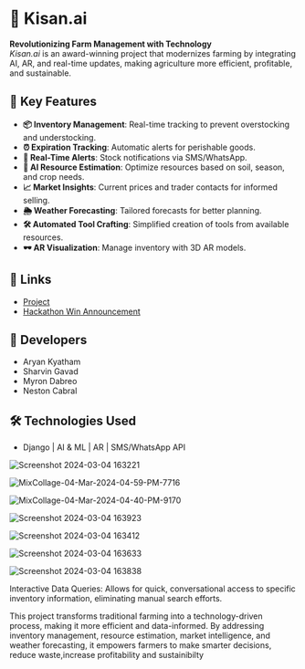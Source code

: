 # 🌾 Kisan.ai

**Revolutionizing Farm Management with Technology**  
*Kisan.ai* is an award-winning project that modernizes farming by integrating AI, AR, and real-time updates, making agriculture more efficient, profitable, and sustainable.

## 🌟 Key Features

- **📦 Inventory Management**: Real-time tracking to prevent overstocking and understocking.
- **⏰ Expiration Tracking**: Automatic alerts for perishable goods.
- **📲 Real-Time Alerts**: Stock notifications via SMS/WhatsApp.
- **🤖 AI Resource Estimation**: Optimize resources based on soil, season, and crop needs.
- **📈 Market Insights**: Current prices and trader contacts for informed selling.
- **🌦️ Weather Forecasting**: Tailored forecasts for better planning.
- **🛠️ Automated Tool Crafting**: Simplified creation of tools from available resources.
- **🕶️ AR Visualization**: Manage inventory with 3D AR models.

## 🔗 Links
- [Project](https://devfolio.co/projects/kisanai-499c)
- [Hackathon Win Announcement](https://www.linkedin.com/posts/aryankyatham_we-won-the-google-international-level-hackathon-activity-7167872040169861120-soVz)

## 👥 Developers
- Aryan Kyatham
- Sharvin Gavad
- Myron Dabreo
- Neston Cabral

## 🛠️ Technologies Used
- Django | AI & ML | AR | SMS/WhatsApp API

![Screenshot 2024-03-04 163221](https://github.com/ARYANK-08/KISANInv.AI/assets/120780784/fcabdaa5-184a-4d11-b9d0-01dd90a68b0e)

![MixCollage-04-Mar-2024-04-59-PM-7716](https://github.com/ARYANK-08/KISANInv.AI/assets/120780784/4a0c863c-57c3-4e2c-951e-c0913c18cd22)

![MixCollage-04-Mar-2024-04-40-PM-9170](https://github.com/ARYANK-08/KISANInv.AI/assets/120780784/a22a4741-e08d-4bfc-ac0b-8d2bc8f136d9)

![Screenshot 2024-03-04 163923](https://github.com/ARYANK-08/KISANInv.AI/assets/120780784/1457ca8c-4ed6-4c20-9a89-cd1a2a83de72)

![Screenshot 2024-03-04 163412](https://github.com/ARYANK-08/KISANInv.AI/assets/120780784/4bef717f-479b-487c-935a-ed7c36169bcf)

![Screenshot 2024-03-04 163633](https://github.com/ARYANK-08/KISANInv.AI/assets/120780784/3ad2a2a2-86b0-4967-a8ab-730713efcf96)

![Screenshot 2024-03-04 163838](https://github.com/ARYANK-08/KISANInv.AI/assets/120780784/9fcc0f4f-c94f-4eaf-80bd-3eb81c18021c)

Interactive Data Queries: Allows for quick, conversational access to specific inventory information, eliminating manual search efforts.

This project transforms traditional farming into a technology-driven process, making it more efficient and data-informed. By addressing inventory management, resource estimation, market intelligence, and weather forecasting, it empowers farmers to make smarter decisions, reduce waste,increase profitability and sustainibilty
